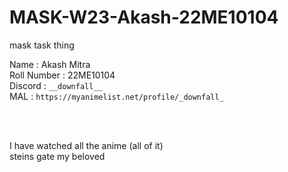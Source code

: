 # MASK-W23-Akash-22ME10104
mask task thing

Name : Akash Mitra <br>
Roll Number : 22ME10104 <br>
Discord : ```__downfall__``` <br>
MAL : ```https://myanimelist.net/profile/_downfall_``` <br>

<br><br>

I have watched all the anime (all of it) <br>
steins gate my beloved







